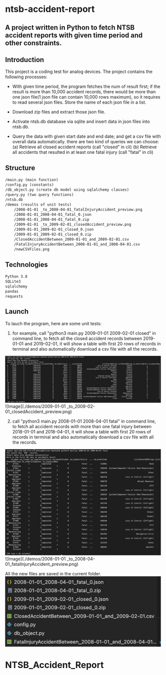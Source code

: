 # ntsb-accident-report

## A project written in Python to fetch NTSB accident reports with given time period and other constraints.
## Introduction

This project is a coding test for analog devices. The project contains the following processes:

* With given time period, the program fetches the num of result first; if the result is more than 10,000 accident records, there would be more than one json file(1 json file can contain 10,000 rows maximum), so it requires to read several json files. Store the name of each json file in a list.

* Download zip files and extract those json file.

* Activate ntsb.db database via sqlite and insert data in json files into ntsb.db.

* Query the data with given start date and end date; and get a csv file with overall data automatically.
there are two kind of queries we can choose: 
    (a) Retrieve all closed accident reports (call "closed" in cli)
    (b) Retrieve all accidents that resulted in at least one fatal injury (call "fatal" in cli)


## Structure
    /main.py (main function)
    /config.py (constants)
    /db_object.py (create db model using sqlalchemy classes)
    /query.py (two query functions)
    /ntsb.db
    /demos (results of unit tests)
        /2008-01-01 _to_2008-04-01_fatalInjuryAccident_preview.png
        /2008-01-01_2008-04-01_fatal_0.json
        /2008-01-01_2008-04-01_fatal_0.zip
        /2009-01-01 _to_2009-02-01_closedAccident_preview.png
        /2009-01-01_2009-02-01_closed_0.json
        /2009-01-01_2009-02-01_closed_0.zip
        /ClosedAccidentBetween_2009-01-01_and_2009-02-01.csv
        /FatalInjuryAccidentBetween_2008-01-01_and_2008-04-01.csv
        /newCSVFiles.png


## Technologies
    Python 3.8
    SQLite3
    sqlalchemy
    pandas
    requests


## Launch
To lauch the program, here are some unit tests:

1) for example, call "python3 main.py 2009-01-01 2009-02-01 closed" in command line, 
to fetch all the closed accident records between 2019-01-01 and 2019-02-01, 
it will show a table with first 20 rows of records in terminal 
and also automatically download a csv file with all the records.

![Image](./demos/2009-01-01_to_2009-02-01_closedAccident_preview.png)
![Image](./demos/2009-01-01 _to_2009-02-01_closedAccident_preview.png)


2) call "python3 main.py 2008-01-01 2008-04-01 fatal" in command line, 
to fetch all accident records with more than one fatal injury between 2018-01-01 and 2018-04-01, 
it will show a table with first 20 rows of records in terminal 
and also automatically download a csv file with all the records.

![Image](./demos/2008-01-01_to_2008-04-01_fatalInjuryAccident_preview.png)
![Image](./demos/2008-01-01 _to_2008-04-01_fatalInjuryAccident_preview.png)

All the new files are saved in the current folder.
![Image](./demos/newCSVFiles.png)
    
# NTSB_Accident_Report
